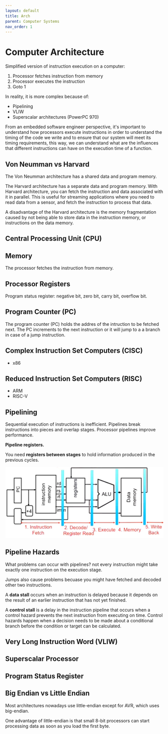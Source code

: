 ```yaml
---
layout: default
title: Arch
parent: Computer Systems
nav_order: 1
---
```


# Computer Architecture

Simplified version of instruction execution on a computer:

1. Processor fetches instruction from memory
2. Processor executes the instruction
3. Goto 1

In reality, it is more complex because of:

* Pipelining
* VLIW
* Superscalar architectures (PowerPC 970)

From an embedded software engineer perspective, it's important to understand how processors execute instructions in order to understand the timing of the code we write and to ensure that our system will meet its timing requirements, this way, we can understand what are the influences that different instructions can have on the execution time of a function.

## Von Neumman vs Harvard

The Von Neumman architecture has a shared data and program memory.

The Harvard architecture has a separate data and program memory. With Harvard architecture, you can fetch the instruction and data associated with it in parallel. This is useful for streaming applications where you need to read data from a sensor, and fetch the instruction to process that data.

A disadvantage of the Harvard architecture is the memory fragmentation caused by not being able to store data in the instruction memory, or instructions on the data memory.

## Central Processing Unit (CPU)

## Memory

The processor fetches the instruction from memory.

## Processor Registers

Program status register: negative bit, zero bit, carry bit, overflow bit.

## Program Counter (PC)

The program counter (PC) holds the addres of the intruction to be fetched next. The PC increments to the next instruction or it will jump to a a branch in case of a jump instruction.

## Complex Instruction Set Computers (CISC)

* x86

## Reduced Instruction Set Computers (RISC)

* ARM
* RISC-V

## Pipelining

Sequential execution of instructions is inefficient. Pipelines break instructions into pieces and overlap stages. Processor pipelines improve performance.

**Pipeline registers.**

You need **registers between stages** to hold information produced in the previous cycles.

![pipeline](../../../assets/img/pipeline.png)

## Pipeline Hazards

What problems can occur with pipelines? not every instruction might take exactly one instruction on the execution stage. 

Jumps also cause problems becuase you might have fetched and decoded other two instructions.

A **data stall** occurs when an instruction is delayed because it depends on the result of an earlier instruction that has not yet finished.

A **control stall** is a delay in the instruction pipeline that occurs when a control hazard prevents the next instruction from executing on time. Control hazards happen when a decision needs to be made about a conditional branch before the condition or target can be calculated.

## Very Long Instruction Word (VLIW)

## Superscalar Processor

## Program Status Register

## Big Endian vs Little Endian

Most architectures nowadays use little-endian except for AVR, which uses big-endian.

One advantage of little-endian is that small 8-bit processors can start processing data as soon as you load the first byte.
